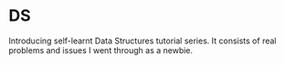 # DS
Introducing self-learnt Data Structures tutorial series. 
It consists of real problems and issues I went through as a newbie. 
